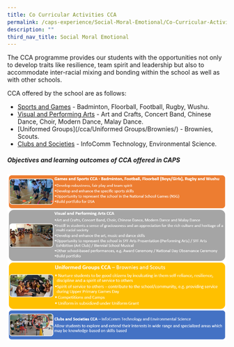 ```yaml
---
title: Co Curricular Activities CCA
permalink: /caps-experience/Social-Moral-Emotional/Co-Curricular-Activities-CCA/
description: ""
third_nav_title: Social Moral Emotional
---
```

The CCA programme provides our students with the opportunities not only to develop traits like resilience, team spirit and leadership but also to accommodate inter-racial mixing and bonding within the school as well as with other schools.

  

CCA offered by the school are as follows:

  

*   [Sports and Games](/cca/Sports-and-Games/Badminton/) \- Badminton, Floorball, Football, Rugby, Wushu.
*   [Visual and Performing Arts](/cca/Visual-and-Performing-Arts/Art-and-Crafts/) \- Art and Crafts, Concert Band, Chinese Dance, Choir, Modern Dance, Malay Dance.
*   [Uniformed Groups](/cca/Uniformed Groups/Brownies/) \- Brownies, Scouts.
*   [Clubs and Societies](/cca/Clubs-and-Societies/Infocomm-Technology/) \- InfoComm Technology, Environmental Science.

##### Objectives and learning outcomes of CCA offered in CAPS

![](/images/CCA%20Mainpage-table.png)
